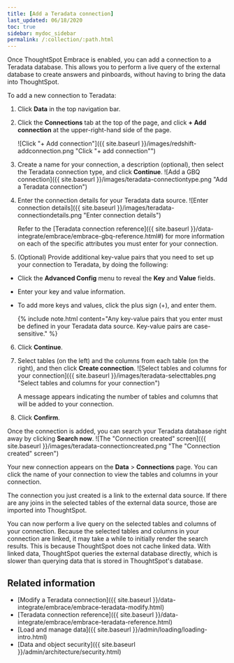 ```yaml
---
title: [Add a Teradata connection]
last_updated: 06/18/2020
toc: true
sidebar: mydoc_sidebar
permalink: /:collection/:path.html
---
```

Once ThoughtSpot Embrace is enabled, you can add a connection to a Teradata database. This allows you to perform a live query of the external database to create answers and pinboards, without having to bring the data into ThoughtSpot.

To add a new connection to Teradata:

1. Click **Data** in the top navigation bar.

2. Click the **Connections** tab at the top of the page, and click **+ Add connection** at the upper-right-hand side of the page.

    ![Click "+ Add connection"]({{ site.baseurl }}/images/redshift-addconnection.png "Click "+ add connection"")
    <!-- ![]({{ site.baseurl }}/images/new-connection.png "New db connect") -->

3. Create a name for your connection, a description (optional), then select the Teradata connection type, and click **Continue**.
    ![Add a GBQ connection]({{ site.baseurl }}/images/teradata-connectiontype.png "Add a Teradata connection")
    <!--  ![Add a Teradata connection]({{ site.baseurl }}/images/gbq-connectiontype.png "Add a Teradata connection") -->

4. Enter the connection details for your Teradata data source.
    ![Enter connection details]({{ site.baseurl }}/images/teradata-connectiondetails.png "Enter connection details")
    <!--  ![Enter connection details]({{ site.baseurl }}/images/gbq-connectiondetails.png "Enter connection details") -->

    Refer to the [Teradata connection reference]({{ site.baseurl }}/data-integrate/embrace/embrace-gbq-reference.html#) for more information on each of the specific attributes you must enter for your connection.

5. (Optional) Provide additional key-value pairs that you need to set up your connection to Teradata, by doing the following:
- Click the **Advanced Config** menu to reveal the **Key** and **Value** fields.
- Enter your key and value information.
- To add more keys and values, click the plus sign (+), and enter them.

    {% include note.html content="Any key-value pairs that you enter must be defined in your Teradata data source. Key-value pairs are case-sensitive." %}

6. Click **Continue**.       

7. Select tables (on the left) and the columns from each table (on the right), and then click **Create connection**.
    ![Select tables and columns for your connection]({{ site.baseurl }}/images/teradata-selecttables.png "Select tables and columns for your connection")

    A message appears indicating the number of tables and columns that will be added to your connection.

8. Click **Confirm**.

  <!--  ![Select tables and columns for your connection]({{ site.baseurl }}/images/gbq-selecttables.png "Select tables and columns for your connection") -->

   Once the connection is added, you can search your Teradata database right away by clicking **Search now**.
  ![The "Connection created" screen]({{ site.baseurl }}/images/teradata-connectioncreated.png "The "Connection created" screen")

   Your new connection appears on the **Data** > **Connections** page. You can click the name of your connection to view the tables and columns in your connection.   

The connection you just created is a link to the external data source. If there are any joins in the selected tables of the external data source, those are imported into ThoughtSpot.

You can now perform a live query on the selected tables and columns of your connection. Because the selected tables and columns in your connection are linked, it may take a while to initially render the search results. This is because ThoughtSpot does not cache linked data. With linked data, ThoughtSpot queries the external database directly, which is slower than querying data that is stored in ThoughtSpot's database.

## Related information
- [Modify a Teradata connection]({{ site.baseurl }}/data-integrate/embrace/embrace-teradata-modify.html)
- [Teradata connection reference]({{ site.baseurl }}/data-integrate/embrace/embrace-teradata-reference.html)
- [Load and manage data]({{ site.baseurl }}/admin/loading/loading-intro.html)
- [Data and object security]({{ site.baseurl }}/admin/architecture/security.html)

